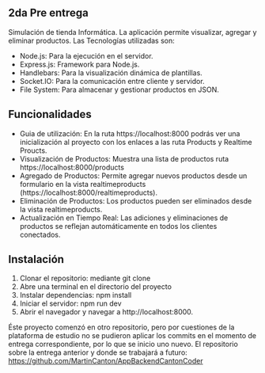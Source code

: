 ## 2da Pre entrega
Simulación de tienda Informática.
La aplicación permite visualizar, agregar y eliminar productos.
Las Tecnologías utilizadas son:
- Node.js: Para la ejecución en el servidor.
- Express.js: Framework para Node.js.
- Handlebars: Para la visualización dinámica de plantillas.
- Socket.IO: Para la comunicación entre cliente y servidor.
- File System: Para almacenar y gestionar productos en JSON.

## Funcionalidades
- Guia de utilización: En la ruta https://localhost:8000 podrás ver una inicialización al proyecto con los enlaces a las ruta Products y Realtime Proucts.
- Visualización de Productos: Muestra una lista de productos ruta https://localhost:8000/products
- Agregado de Productos: Permite agregar nuevos productos desde un formulario en la vista realtimeproducts (https://localhost:8000/realtimeproducts).
- Eliminación de Productos: Los productos pueden ser eliminados desde la vista realtimeproducts.
- Actualización en Tiempo Real: Las adiciones y eliminaciones de productos se reflejan automáticamente en todos los clientes conectados.

## Instalación
1. Clonar el repositorio: mediante git clone 
2. Abre una terminal en el directorio del proyecto
3. Instalar dependencias: npm install
4. Iniciar el servidor: npm run dev
5. Abrir el navegador y navegar a http://localhost:8000.


Éste proyecto comenzó en otro repositorio, pero por cuestiones de la plataforma de estudio no se pudieron aplicar los commits en el momento de entrega correspondiente, por lo que se inicio uno nuevo.
El repositorio sobre la entrega anterior y donde se trabajará a futuro: https://github.com/MartinCanton/AppBackendCantonCoder